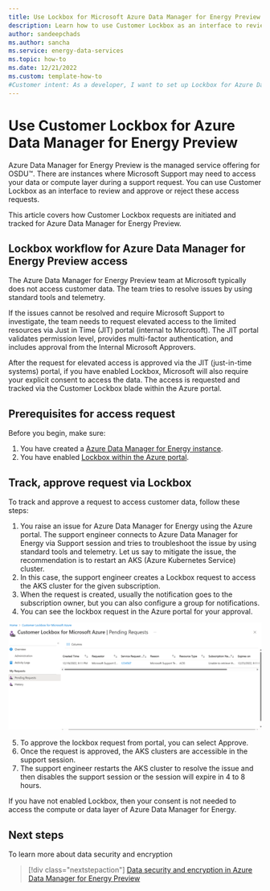 ```yaml
---
title: Use Lockbox for Microsoft Azure Data Manager for Energy Preview	
description: Learn how to use Customer Lockbox as an interface to review and approve or reject access requests. 
author: sandeepchads
ms.author: sancha
ms.service: energy-data-services	
ms.topic: how-to
ms.date: 12/21/2022
ms.custom: template-how-to
#Customer intent: As a developer, I want to set up Lockbox for Azure Data Manager for Energy Preview.
---
```



# Use Customer Lockbox for Azure Data Manager for Energy Preview

Azure Data Manager for Energy Preview is the managed service offering for OSDU&trade;. There are instances where Microsoft Support may need to access your data or compute layer during a support request. You can use Customer Lockbox as an interface to review and approve or reject these access requests.

This article covers how Customer Lockbox requests are initiated and tracked for Azure Data Manager for Energy Preview. 

## Lockbox workflow for Azure Data Manager for Energy Preview access

The Azure Data Manager for Energy Preview team at Microsoft typically does not access customer data. The team tries to resolve issues by using standard tools and telemetry.

If the issues cannot be resolved and require Microsoft Support to investigate, the team needs to request elevated access to the limited resources via Just in Time (JIT) portal (internal to Microsoft). The JIT portal validates permission level, provides multi-factor authentication, and includes approval from the Internal Microsoft Approvers. 

After the request for elevated access is approved via the JIT (just-in-time systems) portal, if you have enabled Lockbox, Microsoft will also require your explicit consent to access the data. The access is requested and tracked via the Customer Lockbox blade within the Azure portal.

## Prerequisites for access request

Before you begin, make sure:
1.	You have created a [Azure Data Manager for Energy instance](quickstart-create-microsoft-energy-data-services-instance.md).
2.	You have enabled [Lockbox within the Azure portal](../security/fundamentals/customer-lockbox-overview.md). 

## Track, approve request via Lockbox
To track and approve a request to access customer data, follow these steps:
1.	You raise an issue for Azure Data Manager for Energy using the Azure portal. The support engineer connects to Azure Data Manager for Energy via Support session and tries to troubleshoot the issue by using standard tools and telemetry. Let us say to mitigate the issue, the recommendation is to restart an AKS (Azure Kubernetes Service) cluster. 
2.	In this case, the support engineer creates a Lockbox request to access the AKS cluster for the given subscription.
3.	When the request is created, usually the notification goes to the subscription owner, but you can also configure a group for notifications.
4.	You can see the lockbox request in the Azure portal for your approval.

 
  [![Screenshot of pending request on Lockbox portal.](media/how-to-create-lockbox/pending-request-on-lockbox-portal.png)](media/how-to-create-lockbox/pending-request-on-lockbox-portal.png#lightbox)


5.	To approve the lockbox request from portal, you can select Approve.
6.	Once the request is approved, the AKS clusters are accessible in the support session.
7.	The support engineer restarts the AKS cluster to resolve the issue and then disables the support session or the session will expire in 4 to 8 hours.

If you have not enabled Lockbox, then your consent is not needed to access the compute or data layer of Azure Data Manager for Energy.

## Next steps
<!-- Add a context sentence for the following links -->
To learn more about data security and encryption
> [!div class="nextstepaction"]
> [Data security and encryption in Azure Data Manager for Energy Preview](how-to-manage-data-security-and-encryption.md)
